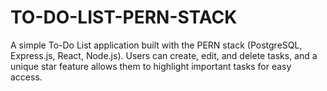# TO-DO-LIST-PERN-STACK
A simple To-Do List application built with the PERN stack (PostgreSQL, Express.js, React, Node.js). Users can create, edit, and delete tasks, and a unique star feature allows them to highlight important tasks for easy access.
